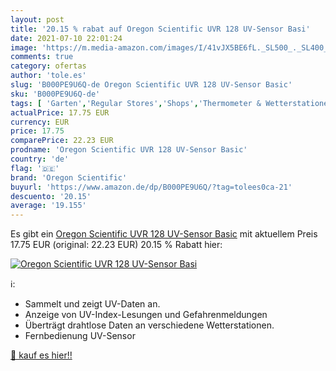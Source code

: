 ```yaml
---
layout: post
title: '20.15 % rabat auf Oregon Scientific UVR 128 UV-Sensor Basi'
date: 2021-07-10 22:01:24
image: 'https://m.media-amazon.com/images/I/41vJX5BE6fL._SL500_._SL400_.jpg'
comments: true
category: ofertas
author: 'tole.es'
slug: 'B000PE9U6Q-de Oregon Scientific UVR 128 UV-Sensor Basic'
sku: 'B000PE9U6Q-de'
tags: [ 'Garten','Regular Stores','Shops','Thermometer & Wetterstationen','Wetterstationen','oregon scientific', ]
actualPrice: 17.75 EUR
currency: EUR
price: 17.75
comparePrice: 22.23 EUR
prodname: 'Oregon Scientific UVR 128 UV-Sensor Basic'
country: 'de'
flag: '🇩🇪'
brand: 'Oregon Scientific'
buyurl: 'https://www.amazon.de/dp/B000PE9U6Q/?tag=tolees0ca-21'
descuento: '20.15'
average: '19.155'
---
```


Es gibt ein [Oregon Scientific UVR 128 UV-Sensor Basic](https://www.amazon.de/dp/B000PE9U6Q/?tag=tolees0ca-21) mit aktuellem Preis 17.75 EUR (original: 22.23 EUR) 20.15 % Rabatt hier:

[![Oregon Scientific UVR 128 UV-Sensor Basi](https://m.media-amazon.com/images/I/41vJX5BE6fL._SL500_._SL400_.jpg)](https://www.amazon.de/dp/B000PE9U6Q/?tag=tolees0ca-21)

ℹ️:

- Sammelt und zeigt UV-Daten an.
- Anzeige von UV-Index-Lesungen und Gefahrenmeldungen
- Überträgt drahtlose Daten an verschiedene Wetterstationen.
- Fernbedienung UV-Sensor

[🛒 kauf es hier!!](https://www.amazon.de/dp/B000PE9U6Q/?tag=tolees0ca-21)
